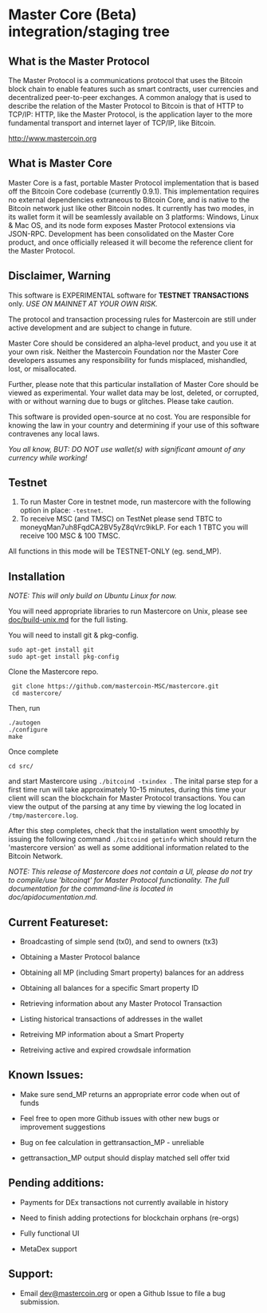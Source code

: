 Master Core (Beta) integration/staging tree
=================================================

What is the Master Protocol
----------------------------
The Master Protocol is a communications protocol that uses the Bitcoin block chain to enable features such as smart contracts, user currencies and decentralized peer-to-peer exchanges. A common analogy that is used to describe the relation of the Master Protocol to Bitcoin is that of HTTP to TCP/IP: HTTP, like the Master Protocol, is the application layer to the more fundamental transport and internet layer of TCP/IP, like Bitcoin.

http://www.mastercoin.org

What is Master Core
---------------------------

Master Core is a fast, portable Master Protocol implementation that is based off the Bitcoin Core codebase (currently 0.9.1). This implementation requires no external dependencies extraneous to Bitcoin Core, and is native to the Bitcoin network just like other Bitcoin nodes. It currently has two modes, in its wallet form it will be seamlessly available on 3 platforms: Windows, Linux & Mac OS, and its node form exposes Master Protocol extensions via JSON-RPC. Development has been consolidated on the Master Core product, and once officially released it will become the reference client for the Master Protocol.

Disclaimer, Warning
--------------

This software is EXPERIMENTAL software for **TESTNET TRANSACTIONS** only. *USE ON MAINNET AT YOUR OWN RISK.*

The protocol and transaction processing rules for Mastercoin are still under active development and are subject to change in future. 

Master Core should be considered an alpha-level product, and you use it at your own risk.  Neither the Mastercoin Foundation nor the Master Core developers assumes any responsibility for funds misplaced, mishandled, lost, or misallocated.

Further, please note that this particular installation of Master Core should be viewed as experimental.  Your wallet data may be lost, deleted, or corrupted, with or without warning due to bugs or glitches. Please take caution.

This software is provided open-source at no cost.  You are responsible for knowing the law in your country and determining if your use of this software contravenes any local laws.

*You all know, BUT: DO NOT use wallet(s) with significant amount of any currency while working!*

Testnet
-------------------

1. To run Master Core in testnet mode, run mastercore with the following option in place: ``` -testnet ```.
2. To receive MSC (and TMSC) on TestNet please send TBTC to moneyqMan7uh8FqdCA2BV5yZ8qVrc9ikLP. For each 1 TBTC you will receive 100 MSC & 100 TMSC.

All functions in this mode will be TESTNET-ONLY (eg. send_MP).

Installation
------------

*NOTE: This will only build on Ubuntu Linux for now.*

You will need appropriate libraries to run Mastercore on Unix, 
please see [doc/build-unix.md](doc/build-unix.md) for the full listing.

You will need to install git & pkg-config.

```
sudo apt-get install git
sudo apt-get install pkg-config
```

Clone the Mastercore repo.

```
 git clone https://github.com/mastercoin-MSC/mastercore.git
 cd mastercore/
```

Then, run

```
./autogen
./configure
make
```
Once complete

```
cd src/
```
and start Mastercore using ```./bitcoind -txindex ```. The inital parse step for a first time run
will take approximately 10-15 minutes, during this time your client will scan the blockchain for
Master Protocol transactions. You can view the output of the parsing at any time by viewing the log
located in ```/tmp/mastercore.log```.

After this step completes, check that the installation went smoothly by issuing the following
command ```./bitcoind getinfo``` which should return the 'mastercore version' as well as some
additional information related to the Bitcoin Network.

*NOTE: This release of Mastercore _does not contain a UI_, please do not try to compile/use 'bitcoinqt' for Master Protocol functionality. The full documentation for the command-line is located in doc/apidocumentation.md.* 

Current Featureset:
--------------------

* Broadcasting of simple send (tx0), and send to owners (tx3)

* Obtaining a Master Protocol balance

* Obtaining all MP (including Smart property) balances for an address

* Obtaining all balances for a specific Smart property ID

* Retrieving information about any Master Protocol Transaction

* Listing historical transactions of addresses in the wallet

* Retreiving MP information about a Smart Property

* Retreiving active and expired crowdsale information

Known Issues:
----------------

* Make sure send_MP returns an appropriate error code when out of funds

* Feel free to open more Github issues with other new bugs or improvement suggestions

* Bug on fee calculation in gettransaction_MP - unreliable

* gettransaction_MP output should display matched sell offer txid

Pending additions:
-------------------

* Payments for DEx transactions not currently available in history

* Need to finish adding protections for blockchain orphans (re-orgs)

* Fully functional UI

* MetaDex support

Support:
------------------

* Email dev@mastercoin.org or open a Github Issue to file a bug submission.
